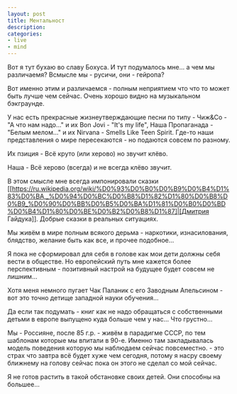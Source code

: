 ```yaml
---
layout: post
title: Ментальност
description:
categories:
- live
- mind
---
```

Вот я тут бухаю во славу Бохуса. И тут подумалось мне... а чем мы различаемя? Всмысле мы - русичи, они - гейропа?

Вот именно этим и различаемся - полным неприятием что что то может быть лучше чем сейчас. Очень хорошо видно на музыкальном бэкграунде.

У нас есть прекрасные жизнеутверждающие песни по типу - Чиж&Со - "А что нам надо..." и их Bon Jovi - "It's my life", Наша Пропаганада - "Белым мелом..." и их Nirvana - Smells Like Teen Spirit. Где-то наши представления о мире пересекаются - но подаются совсем по разному.

Их пзиция - Всё круто (или херово) но звучит клёво.

Наша - Всё херово (всегда) и не всегда клёво звучит.

В этом смысле мне всегда импонировали сказки [[https://ru.wikipedia.org/wiki/%D0%93%D0%B0%D0%B9%D0%B4%D1%83%D0%BA,_%D0%94%D0%BC%D0%B8%D1%82%D1%80%D0%B8%D0%B9_%D0%90%D0%BB%D0%B5%D0%BA%D1%81%D0%B0%D0%BD%D0%B4%D1%80%D0%BE%D0%B2%D0%B8%D1%87]|[Дмитрия Гайдука]]. Добрые сказки в реальных ситуациях.

Мы живём в мире полным всякого дерьма - наркотики, изнасилования, блядство, желание быть как все, и прочее подобное...

Я пока не сформировал для себя в голове как мои дети должны себя вести в обществе. Но
европейский путь мне кажется более перспективным - позитивный настрой на будущее будет совсем не лишним...

Хотя меня немного пугает Чак Паланик с его Заводным Апельсином - вот это точно детище западной науки обучения...

Да если так подумать - книг как не надо обращаться с собственными детьми в европе выпущено куда больше чем у нас... Что грустно...

Мы - Россияне, после 85 г.р. - живём в парадигме СССР, по тем шаблонам которые мы впитали в 90-е. Именно там закладывалась модель поведения которую мы наблюдаем сейчас повсеместно. - это страх что завтра всё будет хуже чем сегодня, потому я насру своему ближнему на голову сейчас пока он этого не сделал со мой сейчас.

Я не готов растить в такой обстановке своих детей. Они способны на большее...